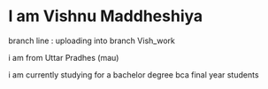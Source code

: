 I am Vishnu Maddheshiya
=======================
branch line : uploading into branch Vish_work

i am from Uttar Pradhes (mau)

i am currently studying for a bachelor degree bca final year students  